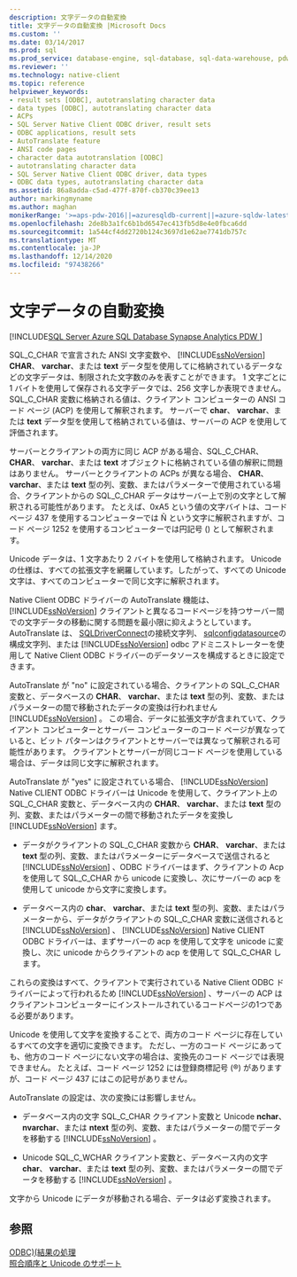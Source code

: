 ```yaml
---
description: 文字データの自動変換
title: 文字データの自動変換 |Microsoft Docs
ms.custom: ''
ms.date: 03/14/2017
ms.prod: sql
ms.prod_service: database-engine, sql-database, sql-data-warehouse, pdw
ms.reviewer: ''
ms.technology: native-client
ms.topic: reference
helpviewer_keywords:
- result sets [ODBC], autotranslating character data
- data types [ODBC], autotranslating character data
- ACPs
- SQL Server Native Client ODBC driver, result sets
- ODBC applications, result sets
- AutoTranslate feature
- ANSI code pages
- character data autotranslation [ODBC]
- autotranslating character data
- SQL Server Native Client ODBC driver, data types
- ODBC data types, autotranslating character data
ms.assetid: 86a8adda-c5ad-477f-870f-cb370c39ee13
author: markingmyname
ms.author: maghan
monikerRange: '>=aps-pdw-2016||=azuresqldb-current||=azure-sqldw-latest||>=sql-server-2016||>=sql-server-linux-2017||=azuresqldb-mi-current'
ms.openlocfilehash: 2de8b3a1fc6b1bd6547ec413fb5d8e4e0fbca6dd
ms.sourcegitcommit: 1a544cf4dd2720b124c3697d1e62ae7741db757c
ms.translationtype: MT
ms.contentlocale: ja-JP
ms.lasthandoff: 12/14/2020
ms.locfileid: "97438266"
---
```

# <a name="autotranslation-of-character-data"></a>文字データの自動変換
[!INCLUDE[SQL Server Azure SQL Database Synapse Analytics PDW ](../../includes/applies-to-version/sql-asdb-asdbmi-asa-pdw.md)]

  SQL_C_CHAR で宣言された ANSI 文字変数や、 [!INCLUDE[ssNoVersion](../../includes/ssnoversion-md.md)] **CHAR**、 **varchar**、または **text** データ型を使用してに格納されているデータなどの文字データは、制限された文字数のみを表すことができます。 1 文字ごとに 1 バイトを使用して保存される文字データでは、256 文字しか表現できません。 SQL_C_CHAR 変数に格納される値は、クライアント コンピューターの ANSI コード ページ (ACP) を使用して解釈されます。 サーバーで **char**、 **varchar**、または **text** データ型を使用して格納されている値は、サーバーの ACP を使用して評価されます。  
  
 サーバーとクライアントの両方に同じ ACP がある場合、SQL_C_CHAR、 **CHAR**、 **varchar**、または **text** オブジェクトに格納されている値の解釈に問題はありません。 サーバーとクライアントの ACPs が異なる場合、 **CHAR**、 **varchar**、または **text** 型の列、変数、またはパラメーターで使用されている場合、クライアントからの SQL_C_CHAR データはサーバー上で別の文字として解釈される可能性があります。 たとえば、0xA5 という値の文字バイトは、コード ページ 437 を使用するコンピューターでは &#xD1; という文字に解釈されますが、コード ページ 1252 を使用するコンピューターでは円記号 (\) として解釈されます。  
  
 Unicode データは、1 文字あたり 2 バイトを使用して格納されます。 Unicode の仕様は、すべての拡張文字を網羅しています。したがって、すべての Unicode 文字は、すべてのコンピューターで同じ文字に解釈されます。  
  
 Native Client ODBC ドライバーの AutoTranslate 機能は、 [!INCLUDE[ssNoVersion](../../includes/ssnoversion-md.md)] クライアントと異なるコードページを持つサーバー間での文字データの移動に関する問題を最小限に抑えようとしています。 AutoTranslate は、 [SQLDriverConnect](../../relational-databases/native-client-odbc-api/sqldriverconnect.md)の接続文字列、 [sqlconfigdatasource](../../relational-databases/native-client-odbc-api/sqlconfigdatasource.md)の構成文字列、または [!INCLUDE[ssNoVersion](../../includes/ssnoversion-md.md)] odbc アドミニストレーターを使用して Native Client ODBC ドライバーのデータソースを構成するときに設定できます。  
  
 AutoTranslate が "no" に設定されている場合、クライアントの SQL_C_CHAR 変数と、データベースの **CHAR**、 **varchar**、または **text** 型の列、変数、またはパラメーターの間で移動されたデータの変換は行われません [!INCLUDE[ssNoVersion](../../includes/ssnoversion-md.md)] 。 この場合、データに拡張文字が含まれていて、クライアント コンピューターとサーバー コンピューターのコード ページが異なっていると、ビット パターンはクライアントとサーバーでは異なって解釈される可能性があります。 クライアントとサーバーが同じコード ページを使用している場合は、データは同じ文字に解釈されます。  
  
 AutoTranslate が "yes" に設定されている場合、 [!INCLUDE[ssNoVersion](../../includes/ssnoversion-md.md)] Native CLIENT ODBC ドライバーは Unicode を使用して、クライアント上の SQL_C_CHAR 変数と、データベース内の **CHAR**、 **varchar**、または **text** 型の列、変数、またはパラメーターの間で移動されたデータを変換し [!INCLUDE[ssNoVersion](../../includes/ssnoversion-md.md)] ます。  
  
-   データがクライアントの SQL_C_CHAR 変数から **CHAR**、 **varchar**、または **text** 型の列、変数、またはパラメーターにデータベースで送信されると [!INCLUDE[ssNoVersion](../../includes/ssnoversion-md.md)] 、ODBC ドライバーはまず、クライアントの Acp を使用して SQL_C_CHAR から unicode に変換し、次にサーバーの acp を使用して unicode から文字に変換します。  
  
-   データベース内の **char**、 **varchar**、または **text** 型の列、変数、またはパラメーターから、データがクライアントの SQL_C_CHAR 変数に送信されると [!INCLUDE[ssNoVersion](../../includes/ssnoversion-md.md)] 、 [!INCLUDE[ssNoVersion](../../includes/ssnoversion-md.md)] Native CLIENT ODBC ドライバーは、まずサーバーの acp を使用して文字を unicode に変換し、次に unicode からクライアントの acp を使用して SQL_C_CHAR します。  
  
 これらの変換はすべて、クライアントで実行されている Native Client ODBC ドライバーによって行われるため [!INCLUDE[ssNoVersion](../../includes/ssnoversion-md.md)] 、サーバーの ACP はクライアントコンピューターにインストールされているコードページの1つである必要があります。  
  
 Unicode を使用して文字を変換することで、両方のコード ページに存在しているすべての文字を適切に変換できます。 ただし、一方のコード ページにあっても、他方のコード ページにない文字の場合は、変換先のコード ページでは表現できません。 たとえば、コード ページ 1252 には登録商標記号 (&#xAE;) がありますが、コード ページ 437 にはこの記号がありません。  
  
 AutoTranslate の設定は、次の変換には影響しません。  
  
-   データベース内の文字 SQL_C_CHAR クライアント変数と Unicode **nchar**、 **nvarchar**、または **ntext** 型の列、変数、またはパラメーターの間でデータを移動する [!INCLUDE[ssNoVersion](../../includes/ssnoversion-md.md)] 。  
  
-   Unicode SQL_C_WCHAR クライアント変数と、データベース内の文字 **char**、 **varchar**、または **text** 型の列、変数、またはパラメーターの間でデータを移動する [!INCLUDE[ssNoVersion](../../includes/ssnoversion-md.md)] 。  
  
 文字から Unicode にデータが移動される場合、データは必ず変換されます。  
  
## <a name="see-also"></a>参照  
 [ODBC&#41;&#40;結果の処理 ](../../relational-databases/native-client-odbc-results/processing-results-odbc.md)   
 [照合順序と Unicode のサポート](../../relational-databases/collations/collation-and-unicode-support.md)  
  
  
